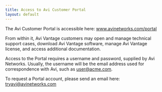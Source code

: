 ```yaml
---
title: Access to Avi Customer Portal
layout: default
---
```

The Avi Customer Portal is accessible here: <a href="http://www.avinetworks.com/portal">www.avinetworks.com/portal</a>

From within it, Avi Vantage customers may open and manage technical support cases, download Avi Vantage software, manage Avi Vantage license, and access additional documentation.

Access to the Portal requires a username and password, supplied by Avi Networks. Usually, the username will be the email address used for correspondence with Avi, such as user@acme.com.

To request a Portal account, please send an email here: <a href="mailto:tryavi@avinetworks.com">tryavi@avinetworks.com</a>
